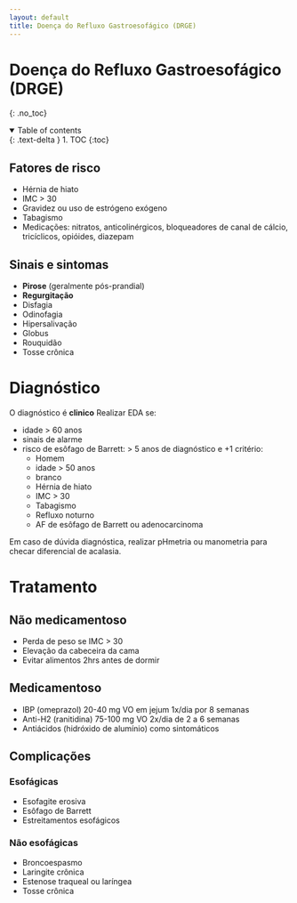 ```yaml
---
layout: default
title: Doença do Refluxo Gastroesofágico (DRGE)
---
```


# Doença do Refluxo Gastroesofágico (DRGE)
{: .no_toc}

<details open markdown="block">
  <summary>
    Table of contents
  </summary>
  {: .text-delta }
1. TOC
{:toc}
</details>

## Fatores de risco
- Hérnia de hiato
- IMC > 30
- Gravidez ou uso de estrógeno exógeno
- Tabagismo
- Medicações: nitratos, anticolinérgicos, bloqueadores de canal de cálcio, tricíclicos, opióides, diazepam
## Sinais e sintomas
- **Pirose** (geralmente pós-prandial)
- **Regurgitação**
- Disfagia
- Odinofagia
- Hipersalivação
- Globus
- Rouquidão
- Tosse crônica

# Diagnóstico 
O diagnóstico é **clinico**
Realizar EDA se:
- idade > 60 anos
- sinais de alarme
- risco de esôfago de Barrett: > 5 anos de diagnóstico e +1 critério:
	- Homem
	- idade > 50 anos
	- branco
	- Hérnia de hiato
	- IMC > 30 
	- Tabagismo
	- Refluxo noturno
	- AF de esôfago de Barrett ou adenocarcinoma

Em caso de dúvida diagnóstica, realizar pHmetria ou manometria para checar diferencial de acalasia.

# Tratamento
## Não medicamentoso
- Perda de peso se IMC > 30 
- Elevação da cabeceira da cama
- Evitar alimentos 2hrs antes de dormir

## Medicamentoso
- IBP (omeprazol) 20-40 mg VO em jejum 1x/dia por 8 semanas
- Anti-H2 (ranitidina) 75-100 mg VO 2x/dia de 2 a 6 semanas  
- Antiácidos (hidróxido de alumínio) como sintomáticos

## Complicações
### Esofágicas
- Esofagite erosiva
- Esôfago de Barrett
- Estreitamentos esofágicos
### Não esofágicas
- Broncoespasmo
- Laringite crônica
- Estenose traqueal ou laríngea
- Tosse crônica
<!--stackedit_data:
eyJoaXN0b3J5IjpbLTE2NzI5NTA1MzAsLTE4NDU3MTYxMzRdfQ
==
-->